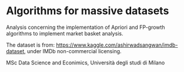 # Algorithms for massive datasets

Analysis concerning the implementation of Apriori and FP-growth algorithms to implement market basket analysis.

The dataset is from: https://www.kaggle.com/ashirwadsangwan/imdb-dataset, under IMDb non-commercial licensing.

MSc Data Science and Econimics, Università degli studi di Milano
